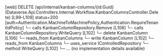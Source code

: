 [web] DELETE /api/internal/kanban-columns/{id:Guid}  (Dataverse.Api.Controllers.Internal.Workflow.KanbanColumnsController.Delete)  [L99–L109] status=200 [auth=Authentication.MachineToMachinePolicy,Authentication.RequireTenantIdPolicy]
  └─ calls KanbanColumnRepository.Remove [L106]
  └─ calls KanbanColumnRepository.WriteQuery [L102]
  └─ delete KanbanColumn [L106]
    └─ reads_from KanbanColumns
  └─ write KanbanColumn [L102]
    └─ reads_from KanbanColumns
  └─ uses_service IControlledRepository<KanbanColumn>
    └─ method WriteQuery [L102]
      └─ ... (no implementation details available)


